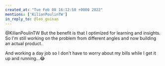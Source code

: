 ```yaml
---
created_at: "Tue Feb 08 16:12:50 +0000 2022"
mentions: ['KilianPoulinTW']
in_reply_to: @leo_guinan
---
```


@KilianPoulinTW But the benefit is that I optimized for learning and insights. So I'm still working on the problem from different angles and now building an actual product.

And working a day job so I don't have to worry about my bills while I get it up and running...😂